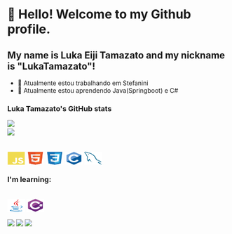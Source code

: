 # 👋 Hello! Welcome to my Github profile.
## My name is Luka Eiji Tamazato and my nickname is "LukaTamazato"!
- 🔭 Atualmente estou trabalhando em Stefanini
- 🌱 Atualmente estou aprendendo Java(Springboot) e C#

<div>
  <h3 style: bold;>Luka Tamazato's GitHub stats</h3>
  <img loading="lazy" height="200em" src="https://github-readme-stats.vercel.app/api?username=LukaTamazato&show_icons=true&theme=vision-friendly-dark"><br>
<img loading="lazy" height="200em" src="https://github-readme-stats.vercel.app/api/top-langs/?username=LukaTamazato&layout=compact&langs_count=7&theme=vision-friendly-dark"/>
</div>
<br>
<div style="display: inline_block"><br>
  <img align="center" alt="Luka-Js" height="30" width="40" src="https://raw.githubusercontent.com/devicons/devicon/master/icons/javascript/javascript-plain.svg">
  <img align="center" alt="Luka-HTML" height="30" width="40" src="https://raw.githubusercontent.com/devicons/devicon/master/icons/html5/html5-original.svg">
  <img align="center" alt="Luka-CSS" height="30" width="40" src="https://raw.githubusercontent.com/devicons/devicon/master/icons/css3/css3-original.svg">
  <img align="center" alt="Luka-C" height="30" width="40" src="https://raw.githubusercontent.com/devicons/devicon/master/icons/c/c-original.svg">
  <img align="center" alt="Luka-Mysql" height="30" width="40" src="https://raw.githubusercontent.com/devicons/devicon/master/icons/mysql/mysql-original.svg">
</div>

### I'm learning:
<div style="display: inline_block"><br>
    <img align="center" alt="Luka-Java" height="30" width="40" src="https://raw.githubusercontent.com/devicons/devicon/master/icons/java/java-original.svg">
    <img align="center" alt="Luka-C#" height="30" width="40" src="https://raw.githubusercontent.com/devicons/devicon/master/icons/csharp/csharp-original.svg">
  </div>
  <br>
  <a href="https://www.instagram.com/luka.tamazato.21/" target="_blank"><img src="https://img.shields.io/badge/-Instagram-%23E4405F?style=for-the-badge&logo=instagram&logoColor=white" target="_blank"></a>
  <a href = "mailto:lukaejitamazato@gmail.com"><img src="https://img.shields.io/badge/-Gmail-%23333?style=for-the-badge&logo=gmail&logoColor=white" target="_blank"></a>
  <a href="https://www.linkedin.com/in/luka-tamazato-436b60224/" target="_blank"><img src="https://img.shields.io/badge/-LinkedIn-%230077B5?style=for-the-badge&logo=linkedin&logoColor=white" target="_blank"></a> 
</div>
